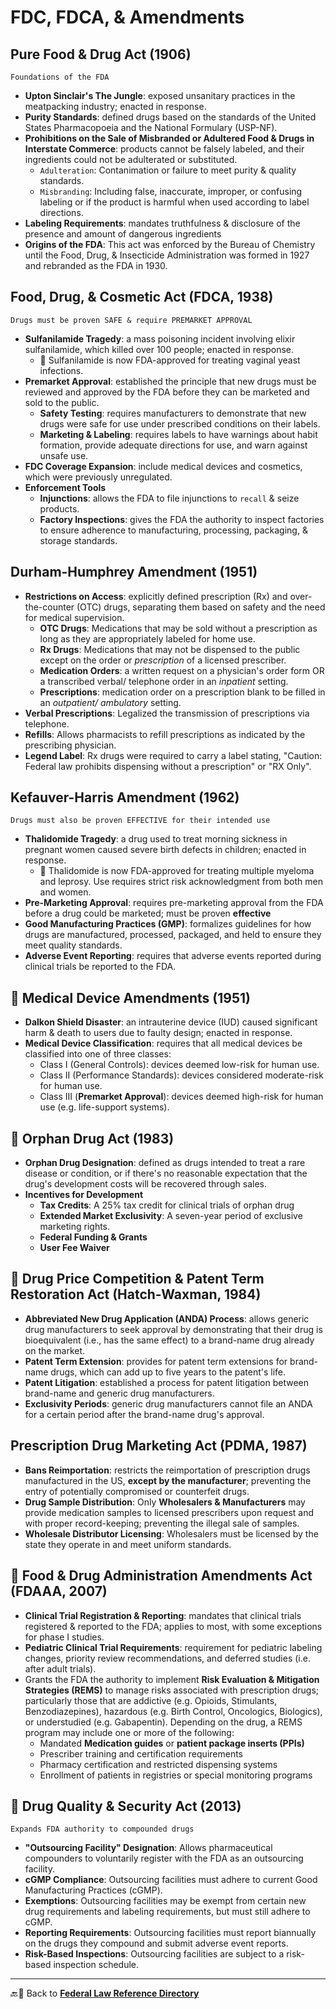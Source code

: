 # FDC, FDCA, & Amendments

## Pure Food & Drug Act (1906)

`Foundations of the FDA`

- **Upton Sinclair's The Jungle**: exposed unsanitary practices in the meatpacking industry; enacted in response.
- **Purity Standards**: defined drugs based on the standards of the United States Pharmacopoeia and the National Formulary (USP-NF).
- **Prohibitions on the Sale of Misbranded or Adultered Food & Drugs in Interstate Commerce**: products cannot be falsely labeled, and their ingredients could not be adulterated or substituted.
  - `Adulteration`: Contanimation or failure to meet purity & quality standards.
  - `Misbranding`: Including false, inaccurate, improper, or confusing labeling or if the product is harmful when used according to label directions.
- **Labeling Requirements**: mandates truthfulness & disclosure of the presence and amount of dangerous ingredients
- **Origins of the FDA**: This act was enforced by the Bureau of Chemistry until the Food, Drug, & Insecticide Administration was formed in 1927 and rebranded as the FDA in 1930.

## Food, Drug, & Cosmetic Act (FDCA, 1938)

`Drugs must be proven SAFE & require PREMARKET APPROVAL`

- **Sulfanilamide Tragedy**: a mass poisoning incident involving elixir sulfanilamide, which killed over 100 people; enacted in response.
  - 🤯 Sulfanilamide is now FDA-approved for treating vaginal yeast infections.
- **Premarket Approval**: established the principle that new drugs must be reviewed and approved by the FDA before they can be marketed and sold to the public.
  - **Safety Testing**: requires manufacturers to demonstrate that new drugs were safe for use under prescribed conditions on their labels.
  - **Marketing & Labeling**: requires labels to have warnings about habit formation, provide adequate directions for use, and warn against unsafe use.
- **FDC Coverage Expansion**: include medical devices and cosmetics, which were previously unregulated.
- **Enforcement Tools**
  - **Injunctions**: allows the FDA to file injunctions to `recall` & seize products.
  - **Factory Inspections**: gives the FDA the authority to inspect factories to ensure adherence to manufacturing, processing, packaging, & storage standards.

## Durham-Humphrey Amendment (1951)

- **Restrictions on Access**: explicitly defined prescription (Rx) and over-the-counter (OTC) drugs, separating them based on safety and the need for medical supervision.
  - **OTC Drugs**: Medications that may be sold without a prescription as long as they are appropriately labeled for home use.
  - **Rx Drugs**: Medications that may not be dispensed to the public except on the order or *prescription* of a licensed prescriber.
  - **Medication Orders**: a written request on a physician's order form OR a transcribed verbal/ telephone order in an *inpatient* setting.
  - **Prescriptions**: medication order on a prescription blank to be filled in an *outpatient/ ambulatory* setting.
- **Verbal Prescriptions**: Legalized the transmission of prescriptions via telephone.
- **Refills**: Allows pharmacists to refill prescriptions as indicated by the prescribing physician.
- **Legend Label**: Rx drugs were required to carry a label stating, "Caution: Federal law prohibits dispensing without a prescription" or "RX Only".

## Kefauver-Harris Amendment (1962)

`Drugs must also be proven EFFECTIVE for their intended use`

- **Thalidomide Tragedy**: a drug used to treat morning sickness in pregnant women caused severe birth defects in children; enacted in response.
  - 🤯 Thalidomide is now FDA-approved for treating multiple myeloma and leprosy. Use requires strict risk acknowledgment from both men and women.
- **Pre-Marketing Approval**: requires pre-marketing approval from the FDA before a drug could be marketed; must be proven **effective**
- **Good Manufacturing Practices (GMP)**: formalizes guidelines for how drugs are manufactured, processed, packaged, and held to ensure they meet quality standards.
- **Adverse Event Reporting**: requires that adverse events reported during clinical trials be reported to the FDA.

## 🤯 Medical Device Amendments (1951)

- **Dalkon Shield Disaster**: an intrauterine device (IUD) caused significant harm & death to users due to faulty design; enacted in response.
- **Medical Device Classification**: requires that all medical devices be classified into one of three classes:
  - Class I (General Controls): devices deemed low-risk for human use.
  - Class II (Performance Standards): devices considered moderate-risk for human use.
  - Class III (**Premarket Approval**): devices deemed high-risk for human use (e.g. life-support systems).

## 🤯 Orphan Drug Act (1983)

- **Orphan Drug Designation**: defined as drugs intended to treat a rare disease or condition, or if there's no reasonable expectation that the drug's development costs will be recovered through sales.
- **Incentives for Development**
  - **Tax Credits**: A 25% tax credit for clinical trials of orphan drug
  - **Extended Market Exclusivity**: A seven-year period of exclusive marketing rights.
  - **Federal Funding & Grants**
  - **User Fee Waiver**

## 🤯 Drug Price Competition & Patent Term Restoration Act (Hatch-Waxman, 1984)

- **Abbreviated New Drug Application (ANDA) Process**: allows generic drug manufacturers to seek approval by demonstrating that their drug is bioequivalent (i.e., has the same effect) to a brand-name drug already on the market.
- **Patent Term Extension**: provides for patent term extensions for brand-name drugs, which can add up to five years to the patent's life.
- **Patent Litigation**: established a process for patent litigation between brand-name and generic drug manufacturers.
- **Exclusivity Periods**: generic drug manufacturers cannot file an ANDA for a certain period after the brand-name drug's approval.

## Prescription Drug Marketing Act (PDMA, 1987)

- **Bans Reimportation**: restricts the reimportation of prescription drugs manufactured in the US, **except by the manufacturer**; preventing the entry of potentially compromised or counterfeit drugs.
- **Drug Sample Distribution**: Only **Wholesalers & Manufacturers** may provide medication samples to licensed prescribers upon request and with proper record-keeping; preventing the illegal sale of samples.
- **Wholesale Distributor Licensing**: Wholesalers must be licensed by the state they operate in and meet uniform standards.

## 🤯 Food & Drug Administration Amendments Act (FDAAA, 2007)

- **Clinical Trial Registration & Reporting**: mandates that clinical trials registered & reported to the FDA; applies to most, with some exceptions for phase I studies.
- **Pediatric Clinical Trial Requirements**: requirement for pediatric labeling changes, priority review recommendations, and deferred studies (i.e. after adult trials).
- Grants the FDA the authority to implement **Risk Evaluation & Mitigation Strategies (REMS)** to manage risks associated with prescription drugs; particularly those that are addictive (e.g. Opioids, Stimulants, Benzodiazepines), hazardous (e.g. Birth Control, Oncologics, Biologics), or understudied (e.g. Gabapentin). Depending on the drug, a REMS program may include one or more of the following:
  - Mandated **Medication guides** or **patient package inserts (PPIs)**
  - Prescriber training and certification requirements
  - Pharmacy certification and restricted dispensing systems
  - Enrollment of patients in registries or special monitoring programs

## 🤯 Drug Quality & Security Act (2013)

`Expands FDA authority to compounded drugs`

- **"Outsourcing Facility" Designation**: Allows pharmaceutical compounders to voluntarily register with the FDA as an outsourcing facility.
- **cGMP Compliance**: Outsourcing facilities must adhere to current Good Manufacturing Practices (cGMP).
- **Exemptions**: Outsourcing facilities may be exempt from certain new drug requirements and labeling requirements, but must still adhere to cGMP.
- **Reporting Requirements**: Outsourcing facilities must report biannually on the drugs they compound and submit adverse event reports.
- **Risk-Based Inspections**: Outsourcing facilities are subject to a risk-based inspection schedule.
  
---

🔙🔗 Back to [**Federal Law Reference Directory**](./readme.md)
